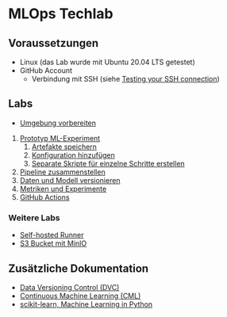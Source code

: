 # MLOps Techlab

## Voraussetzungen

- Linux (das Lab wurde mit Ubuntu 20.04 LTS getestet)
- GitHub Account
    - Verbindung mit SSH (siehe [Testing your SSH connection](https://docs.github.com/en/authentication/connecting-to-github-with-ssh/testing-your-ssh-connection))

## Labs

* [Umgebung vorbereiten](labs/001_lab_environment.md)

1. [Prototyp ML-Experiment](labs/010_lab_initial_prototype.md)
   1. [Artefakte speichern](labs/011_lab_save_artifacts.md)
   1. [Konfiguration hinzufügen](labs/012_lab_add_config.md)
   1. [Separate Skripte für einzelne Schritte erstellen](labs/013_lab_split_prototype.md)
2. [Pipeline zusammenstellen](labs/020_lab_init_pipeline.md)
3. [Daten und Modell versionieren](labs/030_lab_data_versioning.md)
4. [Metriken und Experimente](labs/040_lab_metrics.md)
5. [GitHub Actions](labs/050_github_actions.md)

### Weitere Labs

- [Self-hosted Runner](labs/500_self_hosted_runner.md)
- [S3 Bucket mit MinIO](labs/510_s3_bucket_with_minio.md)

## Zusätzliche Dokumentation

* [Data Versioning Control (DVC)](https://dvc.org/)
* [Continuous Machine Learning (CML)](https://cml.dev/)
* [scikit-learn, Machine Learning in Python](https://scikit-learn.org)
